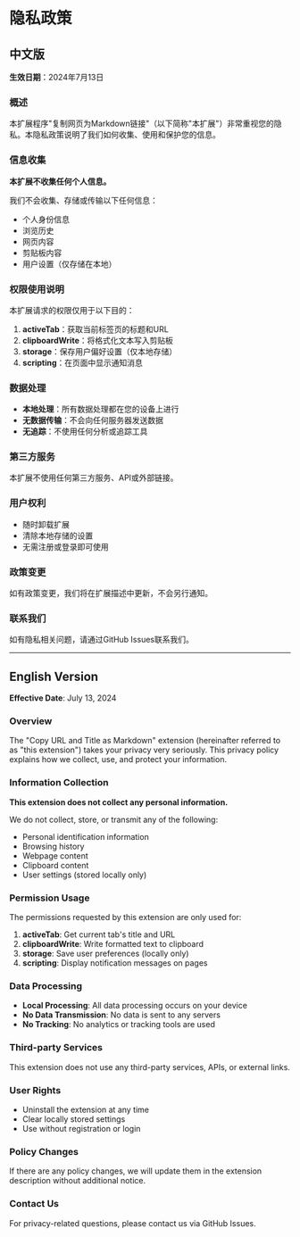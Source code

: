 # 隐私政策

## 中文版

**生效日期**：2024年7月13日

### 概述
本扩展程序"复制网页为Markdown链接"（以下简称"本扩展"）非常重视您的隐私。本隐私政策说明了我们如何收集、使用和保护您的信息。

### 信息收集
**本扩展不收集任何个人信息。**

我们不会收集、存储或传输以下任何信息：
- 个人身份信息
- 浏览历史
- 网页内容
- 剪贴板内容
- 用户设置（仅存储在本地）

### 权限使用说明
本扩展请求的权限仅用于以下目的：

1. **activeTab**：获取当前标签页的标题和URL
2. **clipboardWrite**：将格式化文本写入剪贴板
3. **storage**：保存用户偏好设置（仅本地存储）
4. **scripting**：在页面中显示通知消息

### 数据处理
- **本地处理**：所有数据处理都在您的设备上进行
- **无数据传输**：不会向任何服务器发送数据
- **无追踪**：不使用任何分析或追踪工具

### 第三方服务
本扩展不使用任何第三方服务、API或外部链接。

### 用户权利
- 随时卸载扩展
- 清除本地存储的设置
- 无需注册或登录即可使用

### 政策变更
如有政策变更，我们将在扩展描述中更新，不会另行通知。

### 联系我们
如有隐私相关问题，请通过GitHub Issues联系我们。

---

## English Version

**Effective Date**: July 13, 2024

### Overview
The "Copy URL and Title as Markdown" extension (hereinafter referred to as "this extension") takes your privacy very seriously. This privacy policy explains how we collect, use, and protect your information.

### Information Collection
**This extension does not collect any personal information.**

We do not collect, store, or transmit any of the following:
- Personal identification information
- Browsing history
- Webpage content
- Clipboard content
- User settings (stored locally only)

### Permission Usage
The permissions requested by this extension are only used for:

1. **activeTab**: Get current tab's title and URL
2. **clipboardWrite**: Write formatted text to clipboard
3. **storage**: Save user preferences (locally only)
4. **scripting**: Display notification messages on pages

### Data Processing
- **Local Processing**: All data processing occurs on your device
- **No Data Transmission**: No data is sent to any servers
- **No Tracking**: No analytics or tracking tools are used

### Third-party Services
This extension does not use any third-party services, APIs, or external links.

### User Rights
- Uninstall the extension at any time
- Clear locally stored settings
- Use without registration or login

### Policy Changes
If there are any policy changes, we will update them in the extension description without additional notice.

### Contact Us
For privacy-related questions, please contact us via GitHub Issues.